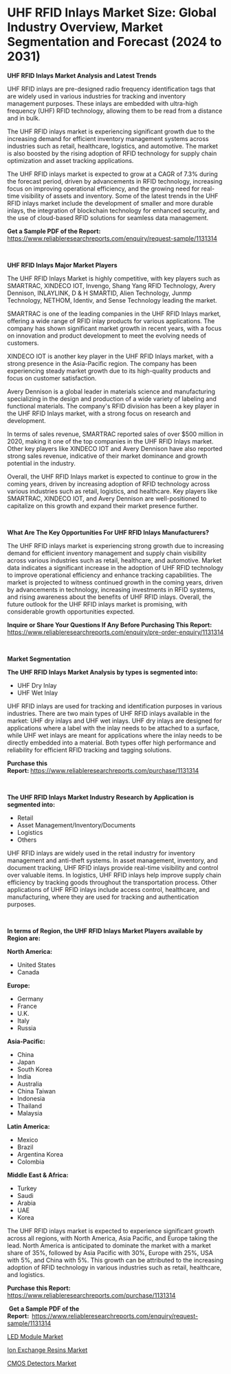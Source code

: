 <p><h1>UHF RFID Inlays Market Size: Global Industry Overview, Market Segmentation and Forecast (2024 to 2031)</h1></p><p><strong>UHF RFID Inlays Market Analysis and Latest Trends</strong></p>
<p><p>UHF RFID inlays are pre-designed radio frequency identification tags that are widely used in various industries for tracking and inventory management purposes. These inlays are embedded with ultra-high frequency (UHF) RFID technology, allowing them to be read from a distance and in bulk.</p><p>The UHF RFID inlays market is experiencing significant growth due to the increasing demand for efficient inventory management systems across industries such as retail, healthcare, logistics, and automotive. The market is also boosted by the rising adoption of RFID technology for supply chain optimization and asset tracking applications.</p><p>The UHF RFID inlays market is expected to grow at a CAGR of 7.3% during the forecast period, driven by advancements in RFID technology, increasing focus on improving operational efficiency, and the growing need for real-time visibility of assets and inventory. Some of the latest trends in the UHF RFID inlays market include the development of smaller and more durable inlays, the integration of blockchain technology for enhanced security, and the use of cloud-based RFID solutions for seamless data management.</p></p>
<p><strong>Get a Sample PDF of the Report:&nbsp;</strong> <a href="https://www.reliableresearchreports.com/enquiry/request-sample/1131314">https://www.reliableresearchreports.com/enquiry/request-sample/1131314</a></p>
<p>&nbsp;</p>
<p><strong>UHF RFID Inlays Major Market Players</strong></p>
<p><p>The UHF RFID Inlays Market is highly competitive, with key players such as SMARTRAC, XINDECO IOT, Invengo, Shang Yang RFID Technology, Avery Dennison, INLAYLINK, D & H SMARTID, Alien Technology, Junmp Technology, NETHOM, Identiv, and Sense Technology leading the market. </p><p>SMARTRAC is one of the leading companies in the UHF RFID Inlays market, offering a wide range of RFID inlay products for various applications. The company has shown significant market growth in recent years, with a focus on innovation and product development to meet the evolving needs of customers.</p><p>XINDECO IOT is another key player in the UHF RFID Inlays market, with a strong presence in the Asia-Pacific region. The company has been experiencing steady market growth due to its high-quality products and focus on customer satisfaction.</p><p>Avery Dennison is a global leader in materials science and manufacturing specializing in the design and production of a wide variety of labeling and functional materials. The company's RFID division has been a key player in the UHF RFID Inlays market, with a strong focus on research and development.</p><p>In terms of sales revenue, SMARTRAC reported sales of over $500 million in 2020, making it one of the top companies in the UHF RFID Inlays market. Other key players like XINDECO IOT and Avery Dennison have also reported strong sales revenue, indicative of their market dominance and growth potential in the industry.</p><p>Overall, the UHF RFID Inlays market is expected to continue to grow in the coming years, driven by increasing adoption of RFID technology across various industries such as retail, logistics, and healthcare. Key players like SMARTRAC, XINDECO IOT, and Avery Dennison are well-positioned to capitalize on this growth and expand their market presence further.</p></p>
<p>&nbsp;</p>
<p><strong>What Are The Key Opportunities For UHF RFID Inlays Manufacturers?</strong></p>
<p><p>The UHF RFID inlays market is experiencing strong growth due to increasing demand for efficient inventory management and supply chain visibility across various industries such as retail, healthcare, and automotive. Market data indicates a significant increase in the adoption of UHF RFID technology to improve operational efficiency and enhance tracking capabilities. The market is projected to witness continued growth in the coming years, driven by advancements in technology, increasing investments in RFID systems, and rising awareness about the benefits of UHF RFID inlays. Overall, the future outlook for the UHF RFID inlays market is promising, with considerable growth opportunities expected.</p></p>
<p><strong>Inquire or Share Your Questions If Any Before Purchasing This Report:</strong> <a href="https://www.reliableresearchreports.com/enquiry/pre-order-enquiry/1131314">https://www.reliableresearchreports.com/enquiry/pre-order-enquiry/1131314</a></p>
<p>&nbsp;</p>
<p><strong>Market Segmentation</strong></p>
<p><strong>The UHF RFID Inlays Market Analysis by types is segmented into:</strong></p>
<p><ul><li>UHF Dry Inlay</li><li>UHF Wet Inlay</li></ul></p>
<p><p>UHF RFID inlays are used for tracking and identification purposes in various industries. There are two main types of UHF RFID inlays available in the market: UHF dry inlays and UHF wet inlays. UHF dry inlays are designed for applications where a label with the inlay needs to be attached to a surface, while UHF wet inlays are meant for applications where the inlay needs to be directly embedded into a material. Both types offer high performance and reliability for efficient RFID tracking and tagging solutions.</p></p>
<p><strong>Purchase this Report:&nbsp;</strong><a href="https://www.reliableresearchreports.com/purchase/1131314">https://www.reliableresearchreports.com/purchase/1131314</a></p>
<p>&nbsp;</p>
<p><strong>The UHF RFID Inlays Market Industry Research by Application is segmented into:</strong></p>
<p><ul><li>Retail</li><li>Asset Management/Inventory/Documents</li><li>Logistics</li><li>Others</li></ul></p>
<p><p>UHF RFID inlays are widely used in the retail industry for inventory management and anti-theft systems. In asset management, inventory, and document tracking, UHF RFID inlays provide real-time visibility and control over valuable items. In logistics, UHF RFID inlays help improve supply chain efficiency by tracking goods throughout the transportation process. Other applications of UHF RFID inlays include access control, healthcare, and manufacturing, where they are used for tracking and authentication purposes.</p></p>
<p>&nbsp;</p>
<p><strong>In terms of Region, the UHF RFID Inlays Market Players available by Region are:</strong></p>
<p>
    <p> <strong> North America: </strong>
        <ul>
            <li>United States</li>
            <li>Canada</li>
        </ul>
        </p> 
    <p> <strong> Europe: </strong>
        <ul>
            <li>Germany</li>
            <li>France</li>
            <li>U.K.</li>
            <li>Italy</li>
            <li>Russia</li>
        </ul>
        </p> 
    <p> <strong> Asia-Pacific: </strong>
        <ul>
            <li>China</li>
            <li>Japan</li>
            <li>South Korea</li>
            <li>India</li>
            <li>Australia</li>
            <li>China Taiwan</li>
            <li>Indonesia</li>
            <li>Thailand</li>
            <li>Malaysia</li>
        </ul>
        </p> 
    <p> <strong> Latin America: </strong>
        <ul>
            <li>Mexico</li>
            <li>Brazil</li>
            <li>Argentina Korea</li>
            <li>Colombia</li>
        </ul>
        </p> 
    <p> <strong> Middle East & Africa: </strong>
        <ul>
            <li>Turkey</li>
            <li>Saudi</li>
            <li>Arabia</li>
            <li>UAE</li>
            <li>Korea</li>
        </ul>
    </p>
    </p>
<p><p>The UHF RFID inlays market is expected to experience significant growth across all regions, with North America, Asia Pacific, and Europe taking the lead. North America is anticipated to dominate the market with a market share of 35%, followed by Asia Pacific with 30%, Europe with 25%, USA with 5%, and China with 5%. This growth can be attributed to the increasing adoption of RFID technology in various industries such as retail, healthcare, and logistics.</p></p>
<p><strong>Purchase this Report: </strong><a href="https://www.reliableresearchreports.com/purchase/1131314">https://www.reliableresearchreports.com/purchase/1131314</a></p>
<p>&nbsp;<strong>Get a Sample PDF of the Report:&nbsp;&nbsp;</strong><a href="https://www.reliableresearchreports.com/enquiry/request-sample/1131314">https://www.reliableresearchreports.com/enquiry/request-sample/1131314</a></p>
<p><strong></strong></p>
<p><p><a href="https://github.com/nancykennedykellievqfqt2/Market-Research-Report-List-1/blob/main/led-module-market.md">LED Module Market</a></p><p><a href="https://three-jumbo-f6d.notion.site/Ion-Exchange-Resins-Market-Growth-Market-Trends-COVID-19-Impact-and-Forecasts-for-period-from-202-029930ccd8bc4803b99747d978f5e596">Ion Exchange Resins Market</a></p><p><a href="https://view.publitas.com/reportprime-1/global-cmos-detectors-market-by-types-applications-and-major-players-with-regional-growth-rate-analysis-and-development-situation-from-2024-to-2031/">CMOS Detectors Market</a></p></p>